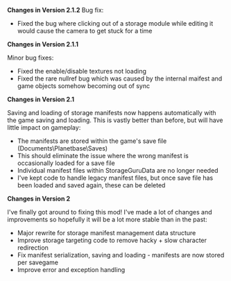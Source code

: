 **Changes in Version 2.1.2**
Bug fix:
- Fixed the bug where clicking out of a storage module while editing it would cause the camera to get stuck for a time

**Changes in Version 2.1.1**

Minor bug fixes:
- Fixed the enable/disable textures not loading
- Fixed the rare nullref bug which was caused by the internal maifest and game objects somehow becoming out of sync 

**Changes in Version 2.1**

Saving and loading of storage manifests now happens automatically with the game saving and loading. This is vastly better than before, but will have little impact on gameplay:

- The manifests are stored within the game's save file (Documents\Planetbase\Saves)
- This should eliminate the issue where the wrong manifest is occasionally loaded for a save file
- Individual manifest files within StorageGuruData are no longer needed
- I've kept code to handle legacy manifest files, but once save file has been loaded and saved again, these can be deleted

**Changes in Version 2**

I've finally got around to fixing this mod! I've made a lot of changes and improvements so hopefully it will be a lot more stable than in the past:

- Major rewrite for storage manifest management data structure
- Improve storage targeting code to remove hacky + slow character redirection
- Fix manifest serialization, saving and loading - manifests are now stored per savegame
- Improve error and exception handling
